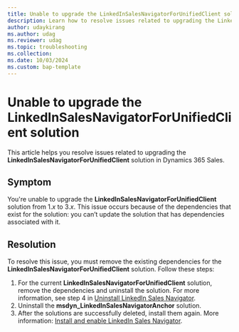 ```yaml
---
title: Unable to upgrade the LinkedInSalesNavigatorForUnifiedClient solution
description: Learn how to resolve issues related to upgrading the LinkedInSalesNavigatorForUnifiedClient solution in Dynamics 365 Sales.
author: udaykirang
ms.author: udag
ms.reviewer: udag
ms.topic: troubleshooting
ms.collection: 
ms.date: 10/03/2024
ms.custom: bap-template 
---
```


# Unable to upgrade the LinkedInSalesNavigatorForUnifiedClient solution

This article helps you resolve issues related to upgrading the **LinkedInSalesNavigatorForUnifiedClient** solution in Dynamics 365 Sales.

## Symptom

You're unable to upgrade the **LinkedInSalesNavigatorForUnifiedClient** solution from 1.*x* to 3.*x*. This issue occurs because of the dependencies that exist for the solution: you can’t update the solution that has dependencies associated with it.  

## Resolution  

To resolve this issue, you must remove the existing dependencies for the **LinkedInSalesNavigatorForUnifiedClient** solution. Follow these steps:  

1. For the current **LinkedInSalesNavigatorForUnifiedClient** solution, remove the dependencies and uninstall the solution. For more information, see step 4 in [Uninstall LinkedIn Sales Navigator](/dynamics365/linkedin/uninstall-sales-navigator).  
1. Uninstall the **msdyn_LinkedInSalesNavigatorAnchor** solution.  
1. After the solutions are successfully deleted, install them again. More information: [Install and enable LinkedIn Sales Navigator](/dynamics365/linkedin/install-sales-navigator).  
